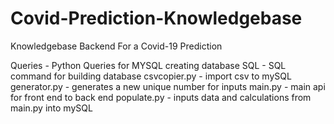 # Covid-Prediction-Knowledgebase
Knowledgebase Backend For a Covid-19 Prediction

Queries - Python Queries for MYSQL
creating database SQL - SQL command for building database
csvcopier.py - import csv to mySQL
generator.py - generates a new unique number for inputs
main.py - main api for front end to back end 
populate.py - inputs data and calculations from main.py into mySQL
